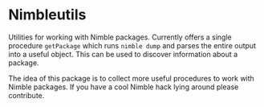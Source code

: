 # Nimbleutils

Utilities for working with Nimble packages. Currently offers a single procedure
`getPackage` which runs `nimble dump` and parses the entire output into a useful
object. This can be used to discover information about a package.

The idea of this package is to collect more useful procedures to work with
Nimble packages. If you have a cool Nimble hack lying around please contribute.
